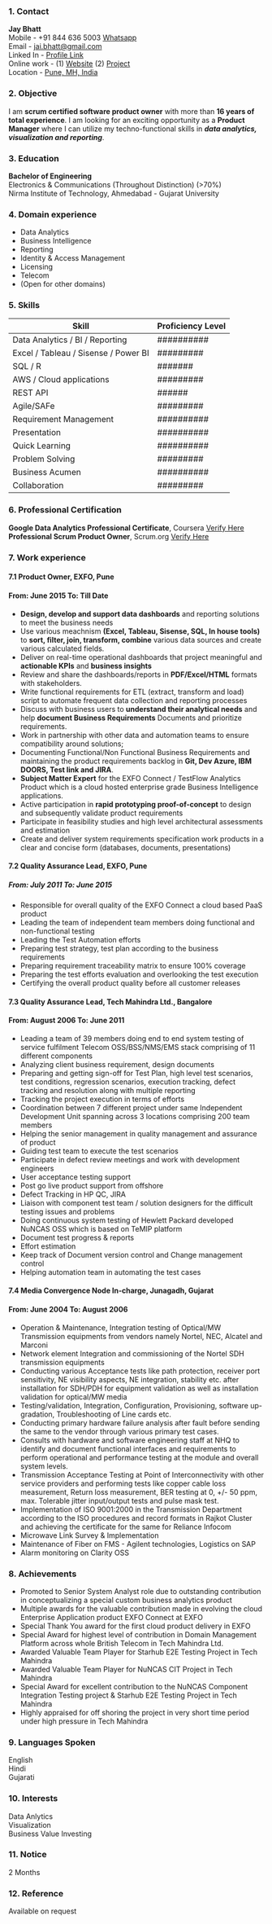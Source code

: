 ### 1. Contact
**Jay Bhatt**  
Mobile - +91 844 636 5003 [Whatsapp](http://wa.me/918446365003)  
Email - [jai.bhatt@gmail.com](jai.bhatt@gmail.com)   
Linked In - [Profile Link](https://www.linkedin.com/in/jaybbhatt/)  
Online work - (1) [Website](https://nifty-pe-ratio.com) (2) [Project](https://github.com/jb0020259/Google_Analytics_Case_Study_1)  
Location - [Pune, MH, India](https://www.google.co.in/maps/place/Pune,+Maharashtra/@18.5245649,73.7228775,11z)

### 2. Objective  
I am **scrum certified software product owner** with more than **16 years of total experience**. I am looking for an exciting opportunity as a **Product Manager** where I can utilize my techno-functional skills in _**data analytics, visualization and reporting**_.

### 3. Education  
**Bachelor of Engineering**  
Electronics & Communications (Throughout Distinction) (>70%)  
Nirma Institute of Technology, Ahmedabad - Gujarat University  

### 4. Domain experience
- Data Analytics  
- Business Intelligence  
- Reporting  
- Identity & Access Management  
- Licensing  
- Telecom  
- (Open for other domains)  

### 5. Skills

| **Skill**                            | **Proficiency Level** |  
|--------------------------------------|-------------------|  
| Data Analytics / BI / Reporting      | ##########        |  
| Excel / Tableau / Sisense / Power BI | #########         |  
| SQL / R                              | #######           |  
| AWS / Cloud applications             | #########         |  
| REST API                             | ######            |  
| Agile/SAFe                           | #########         |  
| Requirement Management               | ##########        |  
| Presentation                         | ##########        |  
| Quick Learning                       | ##########        |  
| Problem Solving                      | #########         |  
| Business Acumen                      | ##########        |  
| Collaboration                        | #########         |  

### 6. Professional Certification
**Google Data Analytics Professional Certificate**, Coursera [Verify Here](https://www.scrum.org/certificates/272860)
**Professional Scrum Product Owner**, Scrum.org [Verify Here](https://www.credly.com/badges/1c5aa060-49b6-4103-ae20-45e99eb9d13e/linked_in)

### 7. Work experience  
#### 7.1 Product Owner, EXFO, Pune  
#### From: June 2015   To: Till Date  
- **Design, develop and support data dashboards** and reporting solutions to meet the business needs
- Use various meachnism **(Excel, Tableau, Sisense, SQL, In house tools)** to **sort, filter, join, transform, combine** various data sources and create various calculated fields.
- Deliver on real-time operational dashboards that project meaningful and **actionable KPIs** and **business insights**
- Review and share the dashboards/reports in **PDF/Excel/HTML** formats with stakeholders.
- Write functional requirements for ETL (extract, transform and load) script to automate frequent data collection and reporting processes 
- Discuss with business users to **understand their analytical needs** and help **document Business Requirements** Documents and prioritize requirements.
- Work in partnership with other data and automation teams to ensure compatibility around solutions;
- Documenting Functional/Non Functional Business Requirements and maintaining the product requirements backlog in **Git, Dev Azure, IBM DOORS, Test link and JIRA**.
- **Subject Matter Expert** for the EXFO Connect / TestFlow Analytics Product which is a cloud hosted enterprise grade Business Intelligence applications.
- Active participation in **rapid prototyping proof-of-concept** to design and subsequently validate product requirements
- Participate in feasibility studies and high level architectural assessments and estimation
- Create and deliver system requirements specification work products in a clear and concise form (databases, documents, presentations)  

#### 7.2 Quality Assurance Lead, EXFO, Pune  
##### From: July 2011   To: June 2015  
- Responsible for overall quality of the EXFO Connect a cloud based PaaS product
- Leading the team of independent team members doing functional and non-functional testing
- Leading the Test Automation efforts
- Preparing test strategy, test plan according to the business requirements
- Preparing requirement traceability matrix to ensure 100% coverage
- Preparing the test efforts evaluation and overlooking the test execution
- Certifying the overall product quality before all customer releases

#### 7.3 Quality Assurance Lead, Tech Mahindra Ltd., Bangalore  
#### From: August 2006   To: June 2011
- Leading a team of 39 members doing end to end system testing of service fulfilment Telecom OSS/BSS/NMS/EMS stack comprising of 11 different components
- Analyzing client business requirement, design documents
- Preparing and getting sign-off for Test Plan, high level test scenarios, test conditions, regression scenarios, execution tracking, defect tracking and resolution along with multiple reporting
- Tracking the project execution in terms of efforts
- Coordination between 7 different project under same Independent Development Unit spanning across 3 locations comprising 200 team members
- Helping the senior management in quality management and assurance of product
- Guiding test team to execute the test scenarios
- Participate in defect review meetings and work with development engineers
- User acceptance testing support
- Post go live product support from offshore
- Defect Tracking in HP QC, JIRA
- Liaison with component test team / solution designers for the difficult testing issues and problems
- Doing continuous system testing of Hewlett Packard developed NuNCAS OSS which is based on TeMIP platform
- Document test progress & reports
- Effort estimation
- Keep track of Document version control and Change management control
- Helping automation team in automating the test cases  

#### 7.4 Media Convergence Node In-charge, Junagadh, Gujarat  
#### From: June 2004   To: August 2006  
- Operation & Maintenance, Integration testing of Optical/MW Transmission equipments from vendors namely Nortel, NEC, Alcatel and Marconi
- Network element Integration and commissioning of the Nortel SDH transmission equipments 
- Conducting various Acceptance tests like path protection, receiver port sensitivity, NE visibility aspects, NE integration, stability etc. after installation for SDH/PDH for equipment validation as well as installation validation for optical/MW media 
- Testing/validation, Integration, Configuration, Provisioning, software up-gradation, Troubleshooting of Line cards etc. 
- Conducting primary hardware failure analysis after fault before sending the same to the vendor through various primary test cases. 
- Consults with hardware and software engineering staff at NHQ to identify and document functional interfaces and requirements to perform operational and performance testing at the module and overall system levels. 
- Transmission Acceptance Testing at Point of Interconnectivity with other service providers and performing tests like copper cable loss measurement, Return loss measurement, BER testing at 0, +/- 50 ppm, max. Tolerable jitter input/output tests and pulse mask test. 
- Implementation of ISO 9001:2000 in the Transmission Department according to the ISO procedures and record formats in Rajkot Cluster and achieving the certificate for the same for Reliance Infocom  
- Microwave Link Survey & Implementation 
- Maintenance of Fiber on FMS - Agilent technologies, Logistics on SAP 
- Alarm monitoring on Clarity OSS

### 8. Achievements
- Promoted to Senior System Analyst role due to outstanding contribution in conceptualizing a special custom business analytics product 
- Multiple awards for the valuable contribution made in evolving the cloud Enterprise Application product EXFO Connect at EXFO  
- Special Thank You award for the first cloud product delivery in EXFO 
- Special Award for highest level of contribution in Domain Management Platform across whole British Telecom in Tech Mahindra Ltd. 
- Awarded Valuable Team Player for Starhub E2E Testing Project in Tech Mahindra 
- Awarded Valuable Team Player for NuNCAS CIT Project in Tech Mahindra 
- Special Award for excellent contribution to the NuNCAS Component Integration Testing project & Starhub E2E Testing Project in Tech Mahindra 
- Highly appraised for off shoring the project in very short time period under high pressure in Tech Mahindra

### 9. Languages Spoken  
English  
Hindi  
Gujarati  

### 10. Interests  
Data Anlytics  
Visualization  
Business Value Investing  

### 11. Notice
2 Months

### 12. Reference
Available on request
